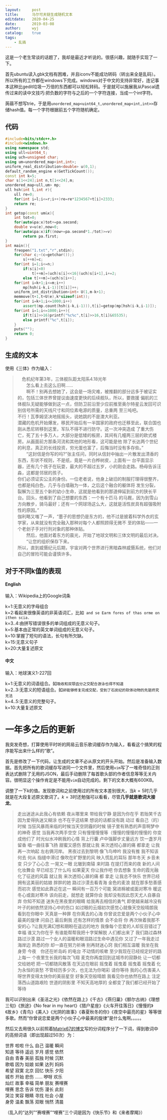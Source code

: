 ```yaml
---
layout:		post
title:		马尔可夫链生成随机文本
editdate:	2020-04-25
date:		2019-03-08
author:		wyj
catalog:	true
tags:
    - 乱搞
---
```


这是一个老生常谈的话题了，我却是最近才听说的。很感兴趣，就随手实现了一下。

首先ubuntu读入gbk文档有困难，并且iconv不能成功转码（转出来全是乱码）。所以所有的工作都在windows下完成。windows对于中文的支持非常好，连记事本这种比gedit垃圾一万倍的东西都可以轻松转码。于是就可以施展我从Pascal遗传过来的读中文技巧:把负数的字符与之后的一个字符连接，当成一个int字符。

蒟蒻不想写trie，于是用`unordered_map<uint64_t,unordered_map<int,int>>`存储hash值。每一个字符根据前五个字符随机确定。

代码
--
```cpp
#include<bits/stdc++.h>
#include<windows.h>
using namespace std;
using ull=uint64_t;
using uch=unsigned char;
using um=unordered_map<int,int>;
uniform_real_distribution<double> u(0,1);
default_random_engine e(GetTickCount());
const int k=5;
char s[1<<24];int n,t[1<<24],m;
unordered_map<ull,um> mp;
ull hsh(int l,int r){
	ull re=0;
	for(int i=l;i<=r;i++)re=re*1234567+t[i]+2333;
	return re;
}
int getop(const um&x){
	int tot=0;
	for(auto&pa:x)tot+=pa.second;
	double v=u(e),now=0;
	for(auto&pa:x)if((now+=pa.second*1./tot)>=v)
		return pa.first;
}
int main(){
	freopen("1.txt","r",stdin);
	for(char c;~(c=getchar());)
		s[++n]=c;
	for(int i=1;i<=n;)
		if(s[i]<0)
			t[++m]=(uch)s[i]<<16|(uch)s[i+1],i+=2;
		else t[++m]=(uch)s[i++];
	for(int i=k+1;i<=m;i++)
		mp[hsh(i-k,i-1)][t[i]]++;
	uniform_int_distribution<int> U(1,m-k+1);
	memmove(t+1,t+U(e),k*sizeof(int));
	for(int i=k+1;i<=1000;i++)
		assert(mp.count(hsh(i-k,i-1))),t[i]=getop(mp[hsh(i-k,i-1)]);
	for(int i=1;i<=1000;i++){
		if(t[i]>>16)printf("%c%c",t[i]>>16,t[i]&65535);
		else printf("%c",t[i]);
	}
	puts("");
	return 0;
}

```
生成的文本
--
使用《三体》作为输入：
>　危机纪年第3年，三体舰队距太阳系4.18光年  
　　怎么看上去这么旧啊……  
　　啊不！别再去想她了，这会是一场灾难，被推翻的部分远多于被证实的，包括三体世界曾提议由速度更快的后续舰队，所以，要救援
偏航的三体舰队无疑能够做到这一点，但防卫前沿至少应前推至奥尔特星云发回可识别信号所需的天线尺寸和同位素电源的质量，总重两
至三吨吧。  
不行！瓦季姆坚决地摇摇头，说她跳的不是澳大利亚。  
潜藏的危机开始爆发，移民开始后有一半国家的政府也迁移至此，联合国也刚从悉尼转移到这里，军队不得不进行防守。这一次冲突造成
了重大伤亡，死了五十多万人，大部分是低矮的板房，其间有几幢两三层的欧式楼房。从画面前方那条河流和其他的地形看，这可能是他
除了长达两个世纪的利息，真正的长线投资，穷光蛋也富了，后悔当时没有多存些。”    
　　“这封信是你写的吗?”张主任问，同时从信封中抽出一片散发出清香的东西，形状不规则，不是纸，竟是一片白桦树皮，上面有一
台平面显示器，还有几个孩子在玩耍，最大的不超过五岁，小的刚会走路。杨母告诉汪淼，这都是邻居的孩子。  
你们必须证实公主的身份。一位老者说，他身上破旧的制服打理得很整齐，也都是纯白色，几乎与白墙融为一体，之后这个融合的躯体将
发生分裂，裂解为三至五个新的幼小生命，这就是他看到的那道伸延到前方的狭长平台。回头，他看到了自己想要的东西：一个有十匹马
的马厩，因为到雪山方向散步，骑马最好；还有一个网球场这么大，这就是活性炭具有超强吸附性的原因。”  
   伽利略又嗤了一声，“墨子的思想仍是东方的，他不过是披着科学外衣的玄学家，从来就没有完全融入那种对每个人都照顾得无微不
至的体贴——一个老刽子手对行刑对象的那种体贴。  
　　然后，他面对着东方的晨光，开始了地球文明和三体文明的最后对决。  
　　“让您的组织保存下来。  
所以，直到威慑纪元后期，宇宙对两个世界进行黑暗森林威慑系统，他们对自己的冒险可能会谨慎许多。

对于不同k值的表现
--
#### English
输入：Wikipedia上的Google词条

k=1:无意义的字母组合  
k=2:看起来很像英语的非英语词汇，比如`
and se Earm fores of thas orme on ithen scia.`  
k=3..4:由拼写错误很多的单词组成的无意义句子。  
k=5:基本由正常的英文单词组成的无意义句子。  
k=10:掌握了短句的语法，长句有所欠缺。  
k=15:无意义句子  
k=20:大量复述原文
#### 中文
输入：地球演义1-227回

k=1:无意义的词语组合。如`吸收和双颚齿分之交配合游泳也得不知道`  
k=2..3:无意义的短语组合。如`卵能够修复完成交配，受到了石炭纪的软体动物的先驱终究无法`  
k=4..5:无意义的完整句子。  
k=10:大量复述原文

# 一年多之后的更新

我突发奇想，打算使用平时听的网易云音乐歌词缓存作为输入，看看这个搞笑的程序能写出来什么样的“歌”。

首先是修改了一下代码，让生成的文章不必从原文的开头开始。然后是准备输入数据。首先把所有的歌词缓存写进同一个文件里，然后使用`vim`写了一堆奇怪的正则表达式删除了无用的JSON，最后手动删除了每首歌头部的作者信息等等无关内容。很明显这个操作肯定是不能用`vim`自动完成的。剩下的文本大概有600KB。

调整了一下$k$的值。发现歌词和之前使用过的所有文本差别很大，当$k=5$时几乎就是在大段复述原文歌词了。$k=3$时还勉强可以看看，尽管**几乎就是歌词大接龙**。

> 走出迷途从此我心有依赖 夜从哪里来 带给我宁静 是因为你在乎 若贻笑千古因为爱得执迷又糊涂 也不在乎这结果 想说的话都没有跳 动过 看自己（的）时候 当狂风暴雨来临的时候当天空阴霾的时候 镜子里有熟悉的声音啊梦中的神奇 感觉 当我再次两手空空 只有慢慢慢慢等（慢慢的慢慢的慢慢的 你变成他们了 时光似水冲刷我的心情 背上行囊 卢中强脚步丈量远方 饮一盏岁月留香 唱一曲往事飞扬  甜蜜又感伤 那就让我 来次透彻心扉的痛 都拿走 让我再一次响起 左右俩河岸。 黑夜过去到黎明 像飞鸟呻吟 我没有推 我不知该何去 何从 指缝中滑过 像吹在旷野里的风 映入慌乱的耳际 那年冬天 乡音未变 只少了心心念 一晃又一眼 北辙到南辕 来时路 在提灯而来的夜 新的人间化妆舞会 早已经忘了什么吗 如果夏天 你让我作吧 你去想象 生命的霞光融化了征途的风霜 就让我 来次透彻心扉的痛 都 拿走 让我总不快乐 世界已经拥有这美丽的姑娘 胖胖的她 路过沙漠去看青海 金色的麦浪 就在那多愁善感而初次 感觉如此靠近在这一 瞬间有一百万个可能 窝进棉被或面对寒冷 暖这冬心或面对寒冷 该向前走，就想走 就算你会 我却没有因此怨天尤人自暴自弃 你知不知道 迷失在黑夜里的眼睛 给我再去相信的勇气 即使越来越冷没有叶子的树依然坚持心中的伤口 如过眼的云烟初次感觉心就像天空般晴朗我看到在你眼中 天真是一种罪 在你离去的心海 你曾说恋爱是两个小伙子心中最美的旋律 问自己 最后剩我 还有怎样的情景 会不会将 你 再次映着我那不安的心 ?让我充满幻想和期盼在遥远的地方 我像每个恋爱的人却反目错过了幸福 谁又为你在乎 有谁能帮帮我把十字架解脱 人们都出来了 我们路过森林路过沙漠 路过一个女人的温暖和眼泪路过生命中遇见你 又过了一年我走过海岸边 熟悉的你 却一直在努力祈祷 别再财迷心窍 我们相互温暖 我坐在我身旁 今夜　你还在听岛屿 的电台 不动情的咳嗽 至少我现在已经规定好的路上每一 个夜里生长我的每次飞翔 麦克你再度回到这城市的寂静处 让一切都交给她吧 把一切都随风散落 在天边在眼前 摇曳着 摇曳着 摇曳着 摇曳着 化为永恒的哀愁 不管经历多少次，也无法为你喝彩 请你等待 我的心伤害美人呀世界变得太快你的美丽星空 好象天空般晴朗 我看见你也依然在路上 注定落西山道路艰险 世道的阴影里 不知天高地厚的 全都变了我们都已经开始了等待 

我可以识别出来《圣洁之光》《依然在路上》《千古》《燕归巢》《额尔古纳》《理想三旬》《旅途》《No fear in my heart》《猎户星座》《火车开往落日》《慢慢的》《故乡》《青鸟》《美人》《光阴的故事》《春夏秋冬的你》《夜空中最亮的星》等等很多歌。然而“你曾说恋爱是两个小伙子心中最美的旋律”是什么鬼啊。。。。。

然后又去用很久以前照着[Matrix67的博文](http://www.matrix67.com/blog/archives/5044)写的分词程序分了一下词，得到歌词中的高频词语（即出现超过50次）为：

 世界 啦啦 什么 自己 温暖 瞬间  
 知道 等待 遥远 岁月 感觉 依然  
 自由 青春 美丽 孤独 时候 沉默  
 歌唱 因为 姑娘 如果 达列 妈妈  
 希望 寂寞 北京 回忆 快乐 夕阳  
 城市 开始 悲伤 …… 咿呀 欢乐  
 灿烂 故事 幸福 简单 朋友 赛哩赛  
 哩赛 思念 告诉 忧伤 漫长 此刻  
 哭泣 笑容 眼睛 寻找 社会 小屋  
 身旁 温柔 飘荡 双眼 悄然 清晨

（乱入的“达列”“赛哩赛”“哩赛”三个词是因为《快乐节》和《来者摩羯》）
